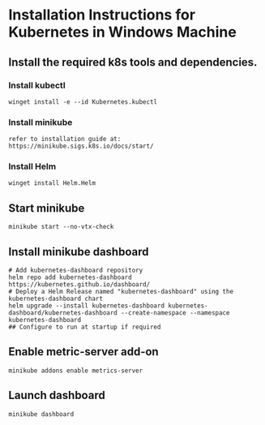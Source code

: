 # Installation Instructions for Kubernetes in Windows Machine

## Install the required k8s tools and dependencies.
### Install kubectl
```
winget install -e --id Kubernetes.kubectl
```
### Install minikube
```
refer to installation guide at: https://minikube.sigs.k8s.io/docs/start/
```
### Install Helm
```
winget install Helm.Helm
```

## Start minikube
```
minikube start --no-vtx-check
```

## Install minikube dashboard
```
# Add kubernetes-dashboard repository
helm repo add kubernetes-dashboard https://kubernetes.github.io/dashboard/
# Deploy a Helm Release named "kubernetes-dashboard" using the kubernetes-dashboard chart
helm upgrade --install kubernetes-dashboard kubernetes-dashboard/kubernetes-dashboard --create-namespace --namespace kubernetes-dashboard
## Configure to run at startup if required
```

## Enable metric-server add-on
```
minikube addons enable metrics-server
```

## Launch dashboard
```
minikube dashboard
```